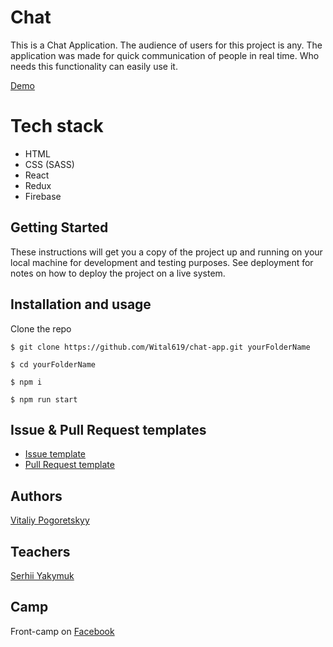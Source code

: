 # Chat

This is a Chat Application.
The audience of users for this project is any. The application was made for quick communication of people in real time. Who needs this functionality can easily use it.

[Demo](https://chat-app-wital619.herokuapp.com)

# Tech stack
 - HTML
 - CSS (SASS)
 - React
 - Redux
 - Firebase

## Getting Started
These instructions will get you a copy of the project up and running on your local machine for development and testing purposes. See deployment for notes on how to deploy the project on a live system.

## Installation and usage

Clone the repo

```
$ git clone https://github.com/Wital619/chat-app.git yourFolderName
```

```
$ cd yourFolderName
```

```
$ npm i
```

```
$ npm run start
```

## Issue & Pull Request templates

  * [Issue template](https://github.com/Wital619/chat-app/blob/master/.github/ISSUE_TEMPLATE.md)
  * [Pull Request template](https://github.com/Wital619/chat-app/blob/master/.github/PULL_REQUEST_TEMPLATE.md)

## Authors

[Vitaliy Pogoretskyy](https://github.com/Wital619)

## Teachers

[Serhii Yakymuk](https://github.com/serhii-yakymuk)

## Camp
Front-camp on [Facebook](https://www.facebook.com/groups/270300106928894)
